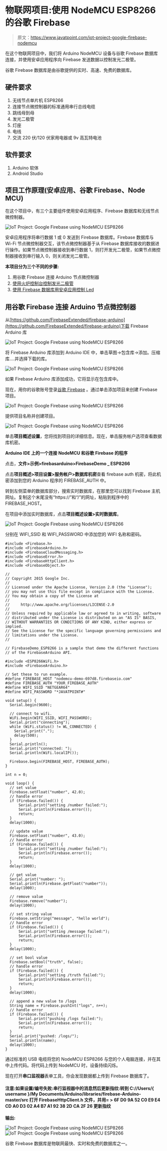 # 物联网项目:使用 NodeMCU ESP8266 的谷歌 Firebase

> 原文：<https://www.javatpoint.com/iot-project-google-firebase-nodemcu>

在这个物联网项目中，我们将 Arduino NodeMCU 设备与谷歌 Firebase 数据库连接，并使用安卓应用程序向 Firebase 发送数据以控制发光二极管。

谷歌 Firebase 数据库是由谷歌提供的实时、高速、免费的数据库。

## 硬件要求

1.  无线节点单片机 ESP8266
2.  连接节点微控制器的标准通用串行总线电缆
3.  跳线母到母
4.  发光二极管
5.  灯座
6.  电线
7.  交流 220 伏/120 伏家用电器或 9v 高瓦特电池

## 软件要求

1.  Arduino 软体
2.  Android Studio

## 项目工作原理(安卓应用、谷歌 Firebase、Node MCU)

在这个项目中，有三个主要组件使用安卓应用程序、Firebase 数据库和无线节点微控制器。

![IoT Project: Google Firebase using NodeMCU ESP8266](img/898d1cbf47a0a259188339eb53ea0784.png)

安卓应用程序将串行数据 1 或 0 发送到 Firebase 数据库。Firebase 数据库与 Wi-Fi 节点微控制器交互，该节点微控制器基于从 Firebase 数据库接收的数据进行操作。如果节点微控制器接收到串行数据 1，则打开发光二极管，如果节点微控制器接收到串行输入 0，则关闭发光二极管。

**本项目分为三个不同的步骤:**

1.  用谷歌 Firebase 连接 Arduino 节点微控制器
2.  [使用火炉控制台控制发光二极管](iot-project-google-firebase-controlling-led-with-nodemcu)
3.  [使用 Firebase 数据库用安卓应用控制 Led](iot-project-google-firebase-controlling-led-using-android-app)

## 用谷歌 Firebase 连接 Arduino 节点微控制器

从[https://github.com/FirebaseExtended/firebase-arduino](https://github.com/FirebaseExtended/firebase-arduino)下载 Firebase Arduino 库

![IoT Project: Google Firebase using NodeMCU ESP8266](img/da9af8dd872b2267dc131c6f1290feed.png)

将 Firebase Arduino 库添加到 Arduino IDE 中，单击草图->包含库->添加。压缩库....并选择下载的库。

![IoT Project: Google Firebase using NodeMCU ESP8266](img/5f9d7f8a281711daca61a1a4682c5b35.png)

如果 Firebase Arduino 库添加成功，它将显示在包含库中。

现在，用你的谷歌账号登录[谷歌 Firebase]( https://console.firebase.google.com/) 。通过单击添加项目来创建 Firebase 项目。

![IoT Project: Google Firebase using NodeMCU ESP8266](img/434c2f5dc05db5d21c13d946be675a78.png)

提供项目名称并创建项目。

![IoT Project: Google Firebase using NodeMCU ESP8266](img/7e463da8d129607927fe84f90334e612.png)

单击**项目概述设置**，您将找到项目的详细信息。现在，单击服务帐户选项查看数据库机密。

**Arduino IDE 上的一个连接 NodeMCU 和谷歌 Firebase 的程序**

点击，**文件>示例>firebasarduino>FirebaseDemo _ ESP8266**

点击**项目概述>项目设置>服务帐户>数据库机密**查看 firebase auth 机密，将此机密添加到您的 Arduino 程序的 FIREBASE_AUTH 中。

转到左侧菜单的数据库部分，搜索实时数据库，在那里您可以找到 Firebase 主机网址。复制这个末尾没有“https://”和“/”的网址，粘贴到程序中的 FIREBASE_HOST。

在项目中添加实时数据库，点击**项目概述设置>实时数据库**。

![IoT Project: Google Firebase using NodeMCU ESP8266](img/bb13712e833ae217cca8272b3a631107.png)

分别在 WIFI_SSID 和 WIFI_PASSWORD 中添加您的 WIFI 名称和密码。

```
#include <Firebase.h>
#include <FirebaseArduino.h>
#include <FirebaseCloudMessaging.h>
#include <FirebaseError.h>
#include <FirebaseHttpClient.h>
#include <FirebaseObject.h>

//
// Copyright 2015 Google Inc.
//
// Licensed under the Apache License, Version 2.0 (the "License");
// you may not use this file except in compliance with the License.
// You may obtain a copy of the License at
//
//     http://www.apache.org/licenses/LICENSE-2.0
//
// Unless required by applicable law or agreed to in writing, software
// distributed under the License is distributed on an "AS IS" BASIS,
// WITHOUT WARRANTIES OR CONDITIONS OF ANY KIND, either express or implied.
// See the License for the specific language governing permissions and
// limitations under the License.
//

// FirebaseDemo_ESP8266 is a sample that demo the different functions
// of the FirebaseArduino API.

#include <ESP8266WiFi.h>
#include <FirebaseArduino.h>

// Set these to run example.
#define FIREBASE_HOST "nodemcu-demo-697d8.firebaseio.com"
#define FIREBASE_AUTH "YOUR_FIREBASE_AUTH"
#define WIFI_SSID "NETGEAR64"
#define WIFI_PASSWORD "*JAVATPOINT#"

void setup() {
  Serial.begin(9600);

  // connect to wifi.
  WiFi.begin(WIFI_SSID, WIFI_PASSWORD);
  Serial.print("connecting");
  while (WiFi.status() != WL_CONNECTED) {
    Serial.print(".");
    delay(500);
  }
  Serial.println();
  Serial.print("connected: ");
  Serial.println(WiFi.localIP());

  Firebase.begin(FIREBASE_HOST, FIREBASE_AUTH);
}

int n = 0;

void loop() {
  // set value
  Firebase.setFloat("number", 42.0);
  // handle error
  if (Firebase.failed()) {
      Serial.print("setting /number failed:");
      Serial.println(Firebase.error());  
      return;
  }
  delay(1000);

  // update value
  Firebase.setFloat("number", 43.0);
  // handle error
  if (Firebase.failed()) {
      Serial.print("setting /number failed:");
      Serial.println(Firebase.error());  
      return;
  }
  delay(1000);

  // get value 
  Serial.print("number: ");
  Serial.println(Firebase.getFloat("number"));
  delay(1000);

  // remove value
  Firebase.remove("number");
  delay(1000);

  // set string value
  Firebase.setString("message", "hello world");
  // handle error
  if (Firebase.failed()) {
      Serial.print("setting /message failed:");
      Serial.println(Firebase.error());  
      return;
  }
  delay(1000);

  // set bool value
  Firebase.setBool("truth", false);
  // handle error
  if (Firebase.failed()) {
      Serial.print("setting /truth failed:");
      Serial.println(Firebase.error());  
      return;
  }
  delay(1000);

  // append a new value to /logs
  String name = Firebase.pushInt("logs", n++);
  // handle error
  if (Firebase.failed()) {
      Serial.print("pushing /logs failed:");
      Serial.println(Firebase.error());  
      return;
  }
  Serial.print("pushed: /logs/");
  Serial.println(name);
  delay(1000);
}

```

通过标准的 USB 电缆将您的 NodeMCU ESP8266 与您的个人电脑连接，并在其中上传代码。将代码上传到 NodeMCU 时，设备持续闪烁。

现在打开**串口监视器**表单工具，你会发现数据都上传到 Firebase 数据库了。

#### 注意:如果设置/编号失败:串行监视器中的消息然后更新指纹:转到 C://Users/{ username }/My Documents/Arduino/libraries/firebase-Arduino-master/src 打开 FirebaseHttpClient.h 文件，并用= > 6F D0 9A 52 C0 E9 E4 CD A0 D3 02 A4 B7 A1 92 38 2D CA 2F 26 更新指纹

**输出:**

![IoT Project: Google Firebase using NodeMCU ESP8266](img/99f6e41251ac06783e77f8a7e14a40b9.png)
![IoT Project: Google Firebase using NodeMCU ESP8266](img/7fd4f6f3caa5331efb61fefb67b6b90d.png)

谷歌 Firebase 数据库是物联网最快、实时和免费的数据库之一。
